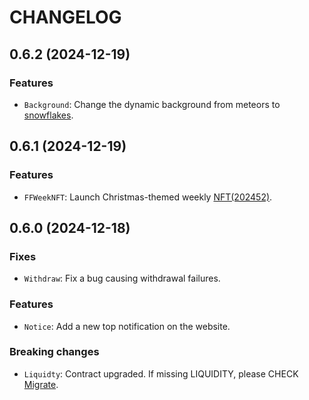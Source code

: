 # CHANGELOG

## 0.6.2 (2024-12-19)

### Features

- `Background`: Change the dynamic background from meteors to [snowflakes](https://github.com/hcodes/snowflakes).

## 0.6.1 (2024-12-19)

### Features

- `FFWeekNFT`: Launch Christmas-themed weekly [NFT(202452)](https://app.feefree.fi/nft).

## 0.6.0 (2024-12-18)

### Fixes

- `Withdraw`: Fix a bug causing withdrawal failures.

### Features

- `Notice`: Add a new top notification on the website.

### Breaking changes

- `Liquidty`: Contract upgraded. If missing LIQUIDITY, please CHECK [Migrate](https://app.feefree.fi/migrate).
